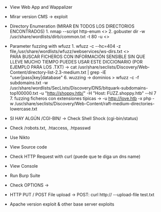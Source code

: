 
* View Web App and Wappalizer
* Mirar version CMS → exploit
* Directory Enumeration (MIRAR EN TODOS LOS DIRECTORIOS ENCONTRADOS)
      1. nmap --script http-enum <<IP>>
      2. gobuster dir -w /usr/share/wordlists/dirb/common.txt -t 80 -u <<IP>>

* Parameter fuzzing with wfuzz
      1. wfuzz -c --hc=404 -z file,/usr/share/wordlists/wfuzz/webservices/ws-dirs.txt <<IP>>  
      PARA BUSCAR FICHEROS CON INFORMACIÓN SENSIBLE SIN QUE LLEVE MUCHO TIEMPO PUEDES USAR ESTE DICCIONARIO (POR EJEMPLO PARA LOS .TXT) → cat /usr/share/seclists/Discovery/Web-Content/directory-list-2.3-medium.txt | grep -iE "user|pass|key|database"
      6. wuzzing -> dominios > wfuzz -c -f subdomains.txt -w /usr/share/wordlists/SecLists/Discovery/DNS/bitquark-subdomains-top100000.txt -u "http://shoppy.htb/" -H "Host: FUZZ.shoppy.htb" --hl 7
      7. fuzzing ficheros con extensiones típicas → -u http://love.htb -x php -w /usr/share/seclists/Discovery/Web-Content/raft-medium-directories-lowercase.txt 


* SI HAY ALGÚN /CGI-BIN/ → Check Shell Shock (cgi-bin/status)
* Check /robots.txt, .htaccess, .htpasswd
* Use Nikto
* View Source code 
* Check HTTP Request with curl (puede que te diga un dns name)
* View Console
* Run Burp Suite
* Check OPTIONS → 
* HTTP PUT / POST File upload → POST: curl http://<IP address> --upload-file test.txt
* Apache version exploit & other base server exploits